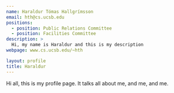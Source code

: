 ```yaml
---
name: Haraldur Tómas Hallgrímsson
email: hth@cs.ucsb.edu
positions:
  - position: Public Relations Committee
  - position: Facilities Committee
description: >
  Hi, my name is Haraldur and this is my description
webpage: www.cs.ucsb.edu/~hth

layout: profile
title: Haraldur
---
```



Hi all, this is my profile page. It talks all about me, and me, and me.
